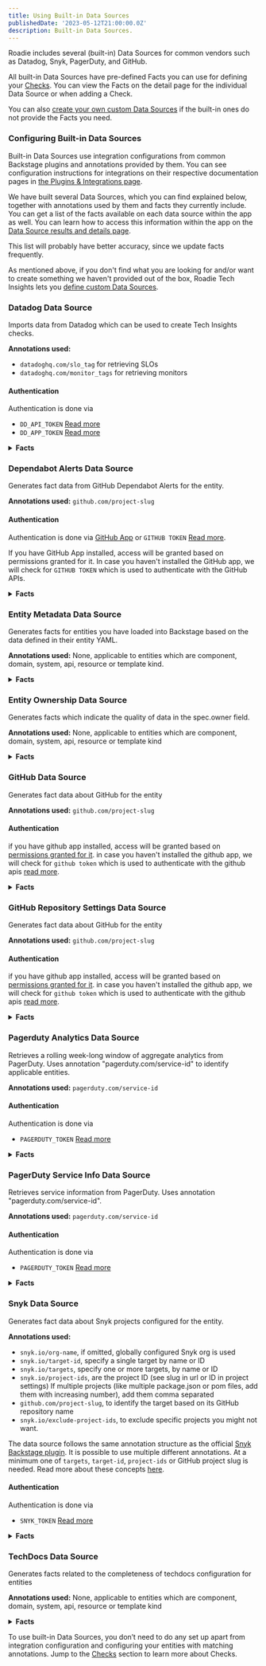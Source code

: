 ```yaml
---
title: Using Built-in Data Sources
publishedDate: '2023-05-12T21:00:00.0Z'
description: Built-in Data Sources.
---
```


Roadie includes several (built-in) Data Sources for common vendors such as Datadog, Snyk, PagerDuty, and GitHub.

All built-in Data Sources have pre-defined Facts you can use for defining your [Checks](/docs/tech-insights/checks/). You can view the
Facts on the detail page for the individual Data Source or when adding a Check.

You can also [create your own custom Data Sources](/docs/tech-insights/define-custom-data-sources/) if the built-in ones do not provide
the Facts you need.

### Configuring Built-in Data Sources

Built-in Data Sources use integration configurations from common Backstage plugins and annotations provided by them. You
can see configuration instructions for integrations on their respective documentation pages
in [the Plugins & Integrations page](/docs/integrations/).

We have built several Data Sources, which you can find explained below, together with annotations used by them and facts
they currently include. You can get a list of the facts available on each data source within the app as well. You can
learn how to access this information within the app on
the [Data Source results and details page](/docs/tech-insights/data-source-details/).

This list will probably have better accuracy, since we update facts frequently.

As mentioned above, if you don't find what you are looking for and/or want to create something we haven't provided out of the
box, Roadie Tech Insights lets you [define custom Data Sources](/docs/tech-insights/define-custom-data-sources/).

### Datadog Data Source

Imports data from Datadog which can be used to create Tech Insights checks.

**Annotations used:**

* `datadoghq.com/slo_tag` for retrieving SLOs
* `datadoghq.com/monitor_tags` for retrieving monitors

#### Authentication

Authentication is done via

* `DD_API_TOKEN` [Read more](https://docs.datadoghq.com/api/latest/)
* `DD_APP_TOKEN` [Read more](https://docs.datadoghq.com/api/latest/)

<details>
<summary><b> Facts </b></summary>

| Name          | Description                                                                             |
|---------------|-----------------------------------------------------------------------------------------|
| Slo Count     | Number of SLOs configured in datadog matched based on the annotated tag                 |
| Monitor Count | Number of monitors configured in datadog with tags matching the monitor_tags annotation |

</details>

### Dependabot Alerts Data Source

Generates fact data from GitHub Dependabot Alerts for the entity.

**Annotations used:** `github.com/project-slug`

#### Authentication

Authentication is done via [GitHub App](/docs/getting-started/adding-a-catalog-item/) or
`GITHUB TOKEN` [Read more](/docs/integrations/github-token/).

If you have GitHub App installed, access will be granted based on permissions granted for it. In case you haven't
installed the GitHub app, we will check for `GITHUB TOKEN` which is used to authenticate with the GitHub APIs.

<details>
<summary><b> Facts </b></summary>

| Name                                | Description                                                                               |
|-------------------------------------|-------------------------------------------------------------------------------------------|
| Open Alerts                         | Number of Dependabot alerts with state "open"                                             |
| Dismissed Alerts                    | Number of Dependabot alerts with state "dismissed"                                        |
| Dismissed Without Reason Alerts     | Number of Dependabot alerts with state "dismissed" that don\'t have dismissed_reason set  |
| Dismissed Without Comment Alerts    | Number of Dependabot alerts with state "dismissed" that don\'t have dismissed_comment set |
| Fixed Alerts                        | Number of Dependabot alerts with state "fixed"                                            |
| Open Critical Severity Alerts       | Number of open Dependabot alerts with "critical" severity                                 |
| Open High Severity Alerts           | Number of open Dependabot alerts with "high" severity                                     |
| Open Medium Severity Alerts         | Number of open Dependabot alerts with "medium" severity                                   |
| Open Low Severity Alerts            | Number of open Dependabot alerts with "low" severity                                      |
| Dissmissed Critical Severity Alerts | Number of dismissed Dependabot alerts with "critical" severity                            |
| Dissmissed High Severity Alerts     | Number of dismissed Dependabot alerts with "high" severity                                |
| Dissmissed Medium Severity Alerts   | Number of dismissed Dependabot alerts with "medium" severity                              |
| Dissmissed Low Severity Alerts      | Number of dismissed Dependabot alerts with "low" severity                                 |
| Fixed Critical Severity Alerts      | Number of fixed Dependabot alerts with "critical" severity                                |
| Fixed High Severity Alerts          | Number of fixed Dependabot alerts with "high" severity                                    |
| Fixed Medium Severity Alerts        | Number of fixed Dependabot alerts with "medium" severity                                  |
| Fixed Low Severity Alerts           | Number of fixed Dependabot alerts with "low" severity                                     |
| Oldest Open Alert Publish Date      | Oldest alert publish date with state "open"                                               |
| Oldest Open Alert Update Date       | Oldest alert update date with state "open"                                                |

</details>

### Entity Metadata Data Source

Generates facts for entities you have loaded into Backstage based on the data defined in their entity YAML.

**Annotations used:** None, applicable to entities which are component, domain, system, api, resource or template kind.

<details>
<summary> <b>Facts</b> </summary>

| Name                | Description                                 |
|---------------------|---------------------------------------------|
| Has Title           | The entity has a title in metadata          |
| Has Description     | The entity has a description in metadata    |
| Has Relationship    | Has relationships defined to other entities |
| Has Tags            | The entity has tags in metadata             |
| Kind                | The entity kind                             |
| Name                | The entity name                             |
| Namespace           | The entity namespace                        |
| Title               | The entity title                            |
| Description         | The entity description                      |
| Type                | The entity type                             |
| Lifecycle           | The entity lifecycle                        |
| GitHub Project Slug | The entity's Github project slug            |
| Tags                | The entity's tags                           |
| Owner               | The entity owner                            |
| Annotation Keys     | The entity annotation keys                  |
| Label Keys          | The entity label keys                       |
| Link Urls           | Links urls associated with the entity       |

</details>

### Entity Ownership Data Source

Generates facts which indicate the quality of data in the spec.owner field.

**Annotations used:** None, applicable to entities which are component, domain, system, api, resource or template kind

<details>
<summary> <b>Facts</b> </summary>

| Name             | Description                                                                                     |
|------------------|-------------------------------------------------------------------------------------------------|
| Has Owner        | The spec.owner field is set                                                                     |
| Has Group Owner  | The spec.owner field is set and refers to a group                                               |
| Has Relationship | Has relationships defined to other entities                                                     |
| Owner            | The entity owner                                                                                |
| System           | The system that the entity belongs to                                                           |
| Depends On       | An array of entity references to the components and resources that the entity depends on        |
| Dependency of    | An array of entity references to the components and resources that the resource is a dependency |
| Consumes APIs    | An array of entity references to the APIs that are consumed by the entity                       |
| Provides APIs    | An array of entity references to the APIs that are provided by the entity                       |
| Subcomponent Of  | An entity reference to another component of which the entity is a part                          |

</details>

### GitHub Data Source

Generates fact data about GitHub for the entity

**Annotations used:** `github.com/project-slug`

#### Authentication

if you have github app installed, access will be granted based
on [permissions granted for it](/docs/details/github-app-permissions/). in case you haven't installed the github app, we
will check for `github token` which is used to authenticate with the github
apis [read more](/docs/integrations/github-token/).

<details>
<summary><b> Facts </b> </summary>

| Name                                    | Description                                           |
|-----------------------------------------|-------------------------------------------------------|
| Amount Of Open Pull Requests            | Number of GitHub open pull requests for this entity   |
| Amount Of Pull Requests                 | Number of all GitHub pull requests for this entity    |
| Amount Of Merged Pull Requests          | Number of merged GitHub pull requests for this entity |
| Amount Of Open Issues                   | Number of open issues for this entity                 |
| Amount Of Closed Issues                 | Number of closed issues for this entity               |
| Amount Of Issues                        | Total number of issues for this entity                |
| Languages                               | A set of languages used in this entity                |
| Collaborators                           | A set of collaborators for this entity                |
| Amount Of Collaborators                 | Number of collaborators for this entity               |
| Merged PR Percentage                    | Percentage of merged pull requests for this entity    |
| Average Time Until Merge                | Average merge time for the last 100 PRs (in hours)    |
| Average time Until Merged PR Last Month | Average merge time for the last month (in hours)      |
| Amount Of Merged PR Last Month          | Number of pull requests merged last month             |
| Amount Of Closed Issues Last Month      | Number of closed issues for the last month            |
| Latest Merged PR Author                 | Author of the last merged pull request                |
| Latest Merged PR Title                  | Title of  the last merged pull request                |

</details>

### GitHub Repository Settings Data Source

Generates fact data about GitHub for the entity

**Annotations used:** `github.com/project-slug`

#### Authentication

if you have github app installed, access will be granted based
on [permissions granted for it](/docs/details/github-app-permissions/). in case you haven't installed the github app, we
will check for `github token` which is used to authenticate with the github
apis [read more](/docs/integrations/github-token/).

<details>
<summary><b> Facts </b> </summary>

| Name                            | Description                                        |
|---------------------------------|----------------------------------------------------|
| Branch Protection               | Branch protection is enabled on the default branch |
| Enforce Admins                  | Default branch is admin enforced                   |
| Allow Deletions                 | Default branch allows deletions                    |
| Required Linear History         | Linear history required                            |
| Allow Force Pushes              | Default branch allows force pushes                 |
| Block Creations                 | Default branch blocks creations                    |
| Required Signatures             | Default branch required signatures                 |
| Dismiss Stale Reviews           | Dismiss stale reviews is enabled                   |
| Require Code Owner Reviews      | Code owner reviews required                        |
| Require Last Push Approval      | Last push approval required                        |
| Required Approving Review Count | Needed count of approved reviews                   |
| Strict Required Status Checks   | Required status checks enabled in strict mode      |
| Uses Codeowners                 | CodeOwners enabled                                 |
| Codeowners Error Count          | Amount of errors in code owners file               |
| Codeowners Has Errors           | Code owners file has errors                        |

</details>

### Pagerduty Analytics Data Source

Retrieves a rolling week-long window of aggregate analytics from PagerDuty. Uses annotation "pagerduty.com/service-id"
to identify applicable entities.

**Annotations used:** `pagerduty.com/service-id`

#### Authentication

Authentication is done via

* `PAGERDUTY_TOKEN` [Read more](/docs/integrations/pagerduty/)

<details>
<summary> <b>Facts</b> </summary>

| Name                              | Description                                                                                                                                                                                                                                                                                                 |
|-----------------------------------|-------------------------------------------------------------------------------------------------------------------------------------------------------------------------------------------------------------------------------------------------------------------------------------------------------------|
| Mean Assignment Count             | Mean count of instances where responders were assigned an incident (including through reassignment or escalation) or accepted a responder request.                                                                                                                                                          |
| Mean Engaged Seconds              | Mean engaged time across all responders for incidents that match the given filters. Engaged time is measured from the time a user engages with an incident (by acknowledging or accepting a responder request) until the incident is resolved. This may include periods in which the incidents was snoozed. |
| Mean Engaged User Count           | Mean number of users who engaged with an incident. Engaged is defined as acknowledging an incident or accepting a responder request in it.                                                                                                                                                                  |
| Mean Seconds To Engage            | A measure of people response time. This metric measures the time from the first user engagement (acknowledge or responder accept) to the last. This metric is only used for incidents with multiple responders; for incidents with one or no engaged users, this value is null.                             |
| Mean Seconds To First Ack         | Mean time between the start of an incident, and the first responder to acknowledge.                                                                                                                                                                                                                         |
| Mean Seconds To Mobilize          | Mean time between the start of an incident, and the last additional responder to acknowledge. For incidents with one or no engaged users, this value is null.                                                                                                                                               |
| Mean Seconds To Resolve           | Mean time from when an incident was triggered until it was resolved.                                                                                                                                                                                                                                        |
| Total Business Hour Interruptions | Total number of unique interruptions during business hours. Business hour: 8am-6pm Mon-Fri, based on the user’s time zone.                                                                                                                                                                                  |
| Total Engaged Seconds             | Total engaged time across all responders for incidents. Engaged time is measured from the time a user engages with an incident (by acknowledging or accepting a responder request) until the incident is resolved. This may include periods in which the incidents was snoozed.                             |
| Total Escalation count            | Total count of instances where an incident is escalated between responders assigned to an escalation policy.                                                                                                                                                                                                |
| Total Incident count              | The total number of incidents that were created.                                                                                                                                                                                                                                                            |
| Total Off Hour Interruptions      | Total number of unique interruptions during off hours. Off hour: 6pm-10pm Mon-Fri and all day Sat-Sun, based on the user’s time zone.                                                                                                                                                                       |
| Total Sleep Hour Interruptions    | Total number of unique interruptions during sleep hours. Sleep hour: 10pm-8am every day, based on the user’s time zone.                                                                                                                                                                                     |
| Total Snoozed Seconds             | Total number of seconds incidents were snoozed.                                                                                                                                                                                                                                                             |
| Up Time Pct                       | The percentage of time in the defined date range that the service was not interrupted by a major incident.                                                                                                                                                                                                  |

</details>

### PagerDuty Service Info Data Source

Retrieves service information from PagerDuty. Uses annotation "pagerduty.com/service-id".

**Annotations used:** `pagerduty.com/service-id`

#### Authentication

Authentication is done via

* `PAGERDUTY_TOKEN` [Read more](/docs/integrations/pagerduty/)

<details>
<summary> <b>Facts</b> </summary>

| Name                  | Description                                                                                                                                                                                      |
|-----------------------|--------------------------------------------------------------------------------------------------------------------------------------------------------------------------------------------------|
| Has Scheduled Actions | A Boolean indicating if the service has automatic scheduled actions configured                                                                                                                   |
| Has Description       | A Boolean indicating if the service has a description                                                                                                                                            |
| Has Support Hours Set | A Boolean indicating if the service has at least one day of the week of support hours assigned to it in PagerDuty                                                                                |
| Has Escalation Policy | A Boolean indicating if the service has escalation policy assigned to it in PagerDuty                                                                                                            |
| Has Teams Assigned    | A Boolean indicating if the service has teams assigned to it in PagerDuty                                                                                                                        |
| Alert Creation Type   | Alert creation type of the service. Determines whether a service creates only incidents, or both alerts and incidents. Applicable values are "create_incidents" or "create_alerts_and_incidents" |
| Integration Types     | A set of integration types configured for the service                                                                                                                                            |
| Latest Incident       | Creation Datetime of the latest incident for the service. Defaults to Epoch 0                                                                                                                    |

</details>

### Snyk Data Source

Generates fact data about Snyk projects configured for the entity.

**Annotations used:**

* `snyk.io/org-name`, if omitted, globally configured Snyk org is used
* `snyk.io/target-id`, specify a single target by name or ID
* `snyk.io/targets`, specify one or more targets, by name or ID
* `snyk.io/project-ids`, are the project ID (see slug in url or ID in project settings) If multiple projects (like
  multiple package.json or pom files, add them with increasing number), add them comma separated
* `github.com/project-slug`, to identify the target based on its GitHub repository name
* `snyk.io/exclude-project-ids`, to exclude specific projects you might not want.

The data source follows the same annotation structure as the
official [Snyk Backstage plugin](https://github.com/snyk-tech-services/backstage-plugin-snyk#getting-started). It is
possible to use multiple different annotations. At a minimum one of `targets`, `target-id`, `project-ids` or GitHub
project slug is needed. Read more about these
concepts [here](https://docs.snyk.io/snyk-admin/introduction-to-snyk-projects).

#### Authentication

Authentication is done via

* `SNYK_TOKEN` [Read more](/docs/integrations/snyk/)

<details>
<summary> <b>Facts</b> </summary>

| Name                                   | Description                                                                                                                      |
|----------------------------------------|----------------------------------------------------------------------------------------------------------------------------------|
| Amount of Projects                     | Number of Snyk projects configured for this entity                                                                               |
| Test Frequencies                       | A collection of test frequencies configured for the projects of the entity. Individual values can be 'daily', 'weekly or 'never' |
| Monitored Statuses                     | A collection of monitored statuses for the projects of the entity. Individual values can be either true or false                 |
| Total Dependencies                     | Sum of all dependencies across all Snyk projects for this entity                                                                 |
| Low Severity Issue Count               | Sum of all low severity issues across all Snyk projects for this entity                                                          |
| Medium Severity Issue Count            | Sum of all medium severity issues across all Snyk projects for this entity                                                       |
| High Severity Issue Count              | Sum of all high severity issues across all Snyk projects for this entity                                                         |
| Critical Severity Issue Count Incident | Sum of all critical severity issues across all Snyk projects for this entity                                                     |
| Last Tested Date                       | Latest test timestamp of any Snyk project configured for this entity                                                             |
| Tags                                   | A collection of tags for the projects of the entity. Stored as "key=value" strings                                               |
| Criticality Attributes                 | A collection of attributes under "criticality" key for the projects of the entity                                                |
| Environment Attributes                 | A collection of attributes under "environment" key for the projects of the entity                                                |
| Lifecycle Attributes                   | A collection of attributes under "lifecycle" key for the projects of the entity                                                  |

</details>

### TechDocs Data Source

Generates facts related to the completeness of techdocs configuration for entities

**Annotations used:** None, applicable to entities which are component, domain, system, api, resource or template kind

<details>
<summary> <b>Facts</b> </summary>

| Name                                     | Description                                    |
|------------------------------------------|------------------------------------------------|
| Has Annotation Backstage Io Techdocs Ref | The entity has a TechDocs reference annotation |

</details>

To use built-in Data Sources, you don’t need to do any set up apart from integration configuration and configuring your
entities with matching annotations. Jump to the [Checks](../checks/) section to learn more about Checks.
